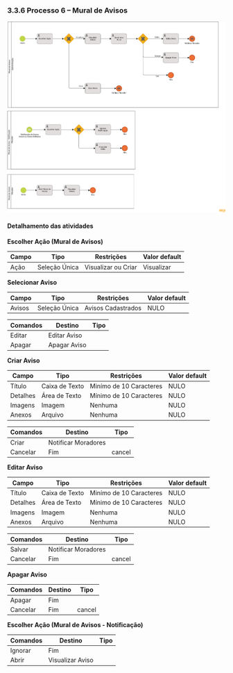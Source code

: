 ### 3.3.6 Processo 6 – Mural de Avisos

![Modelo BPMN do Processo de Mural de Avisos](images/processo-mural-de-avisos.png "Modelo BPMN do Processo 6.")

#### Detalhamento das atividades

**Escolher Ação (Mural de Avisos)**

| **Campo**       | **Tipo**         | **Restrições**      | **Valor default** |
| ---             | ---              | ---                 | ---               |
| Ação            | Seleção Única    | Visualizar ou Criar | Visualizar        |

**Selecionar Aviso**

| **Campo**       | **Tipo**         | **Restrições**     | **Valor default** |
| ---             | ---              | ---                | ---               |
| Avisos          | Seleção Única    | Avisos Cadastrados | NULO              |

| **Comandos**         |  **Destino**                   | **Tipo**          |
| ---                  | ---                            | ---               |
| Editar               | Editar Aviso                   |                   |
| Apagar               | Apagar Aviso                   |                   |

**Criar Aviso**

| **Campo**       | **Tipo**         | **Restrições**           | **Valor default** |
| ---             | ---              | ---                      | ---               |
| Título          | Caixa de Texto   | Minímo de 10 Caracteres  | NULO              |
| Detalhes        | Área de Texto    | Mínimo de 10 Caracteres  | NULO              |
| Imagens         | Imagem           | Nenhuma                  | NULO              |
| Anexos          | Arquivo          | Nenhuma                  | NULO              |

| **Comandos**         |  **Destino**                   | **Tipo**          |
| ---                  | ---                            | ---               |
| Criar                | Notificar Moradores            |                   |
| Cancelar             | Fim                            | cancel            |

**Editar Aviso**

| **Campo**       | **Tipo**         | **Restrições**           | **Valor default** |
| ---             | ---              | ---                      | ---               |
| Título          | Caixa de Texto   | Minímo de 10 Caracteres  | NULO              |
| Detalhes        | Área de Texto    | Mínimo de 10 Caracteres  | NULO              |
| Imagens         | Imagem           | Nenhuma                  | NULO              |
| Anexos          | Arquivo          | Nenhuma                  | NULO              |

| **Comandos**         |  **Destino**                   | **Tipo**          |
| ---                  | ---                            | ---               |
| Salvar               | Notificar Moradores            |                   |
| Cancelar             | Fim                            | cancel            |

**Apagar Aviso**

| **Comandos**         |  **Destino**                   | **Tipo**          |
| ---                  | ---                            | ---               |
| Apagar               | Fim                            |                   |
| Cancelar             | Fim                            | cancel            |

**Escolher Ação (Mural de Avisos - Notificação)**


| **Comandos**         |  **Destino**                   | **Tipo**          |
| ---                  | ---                            | ---               |
| Ignorar              | Fim                            |                   |
| Abrir                | Visualizar Aviso               |                   |

